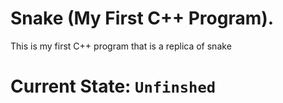 # Snake (My First C++ Program).

This is my first C++ program that is a replica of snake 

# Current State: ``Unfinshed``
